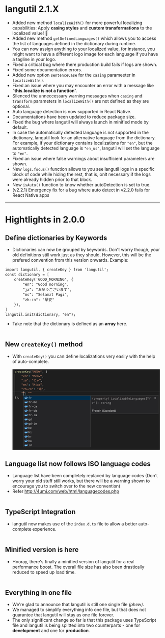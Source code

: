 # langutil 2.1.X
* Added new method `localizeWith()` for more powerful localizing capabilities: Apply **casing styles** and **custom transformations** to the localized value! 🦄
* Added new method `getDefinedLanguages()` which allows you to access the list of languages defined in the dictionary during runtime.
* You can now assign anything to your localized value, for instance, you might want to have a different logo image for each language if you have a tagline in your logo.
* Fixed a critical bug where there production build fails if logs are shown.
* Fixed some documentation errors.
* Added new option `sentenceCase` for the `casing` parameeter in `localizeWith()`.
* Fixed an issue where you may encounter an error with a message like "**this.localize is not a function**".
* Silenced the unneccessary warning messages when `casing` and `transform` parameters in `localizeWith()` are not defined as they are optional.
* Auto language detection is now supported in React Native.
* Documentations have been updated to reduce package size.
* Fixed the bug where langutil will always launch in minified mode by default.
* In case the automatically detected language is not supported in the dictionary, langutil look for an alternative language from the dictionary. For example, if your dictionary contains localizations for `"en"`, but the automatically detected language is `"en_us"`, langutil will set the language to `"en"`.
* Fixed an issue where false warnings about insufficient parameters are shown.
* New `logs.focus()` function allows to you see langutil logs in a specific block of code while hiding the rest, that is, onlt necessary if the logs were already hidden prior to that block.
* New `isAuto()` function to know whether autoDetection is set to true.
* (v2.2.1) Emergency fix for a bug where auto detect in v2.2.0 fails for React Native apps
<hr/>

# Hightlights in 2.0.0

## Define dictionaries by Keywords
* Dictionaries can now be grouped by keywords. Don't worry though, your old definitions still work just as they should. However, this will be the prefered convention from this version onwards. Example:
<!---->

    import langutil, { createKey } from 'langutil';
    const dictionary = [
        createKey('GOOD_MORNING', {
            "en": "Good morning",
            "ja": "お早うございます",
            "ms": "Selamat Pagi",
            "zh-cn": "早安"
        }),
    ]
    langutil.init(dictionary, "en");

* Take note that the dictionary is defined as an **array** here.
<br/><br/>

## New `createKey()` method
* With `createKey()` you can define localizations very easily with the help of auto-complete.
<br/><br/>
![scnshot](https://raw.githubusercontent.com/chin98edwin/langutil/master/assets/createKey.png)

## Language list now follows ISO language codes
* Language list have been completely replaced by language codes (Don't worry your old stuff still works, but there will be a warning shown to encourage you to switch over to the new convention)
* Refer http://4umi.com/web/html/languagecodes.php
<br/><br/>

## TypeScript Integration
* langutil now makes use of the `index.d.ts` file to allow a better auto-complete experience.
<br/><br/>

## Minified version is here
* Hooray, there's finally a minified version of langutil for a real performance boost. The overall file size has also been drastically reduced to speed up load time.
<br/><br/>

## Everything in one file
* We're glad to announce that langutil is still one single file *(phew)*.
* We managed to simplify everything info one file, but that does not guarantee that langutil will stay as one file forever.
* The only significant change so far is that this package uses TypeScript file and langutil is being splitted into two counterparts - one for **development** and one for **production**.